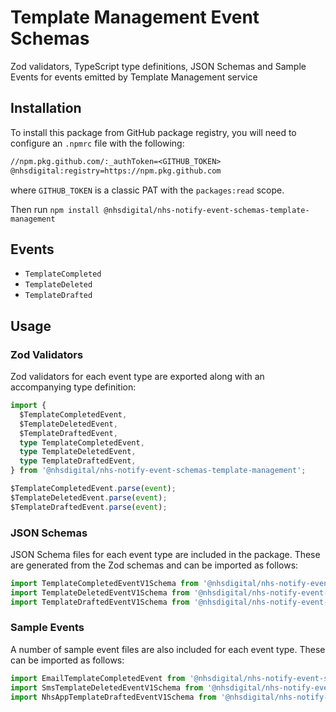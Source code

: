 # Template Management Event Schemas

Zod validators, TypeScript type definitions, JSON Schemas and Sample Events for events emitted by Template Management service

## Installation

To install this package from GitHub package registry, you will need to configure an `.npmrc` file with the following:

```txt
//npm.pkg.github.com/:_authToken=<GITHUB_TOKEN>
@nhsdigital:registry=https://npm.pkg.github.com
```

where `GITHUB_TOKEN` is a classic PAT with the `packages:read` scope.

Then run `npm install @nhsdigital/nhs-notify-event-schemas-template-management`

## Events

- `TemplateCompleted`
- `TemplateDeleted`
- `TemplateDrafted`

## Usage

### Zod Validators

Zod validators for each event type are exported along with an accompanying type definition:

```ts
import {
  $TemplateCompletedEvent,
  $TemplateDeletedEvent,
  $TemplateDraftedEvent,
  type TemplateCompletedEvent,
  type TemplateDeletedEvent,
  type TemplateDraftedEvent,
} from '@nhsdigital/nhs-notify-event-schemas-template-management';

$TemplateCompletedEvent.parse(event);
$TemplateDeletedEvent.parse(event);
$TemplateDraftedEvent.parse(event);
```

### JSON Schemas

JSON Schema files for each event type are included in the package. These are generated from the Zod schemas and can be imported as follows:

```ts
import TemplateCompletedEventV1Schema from '@nhsdigital/nhs-notify-event-schemas-template-management/schemas/TemplateCompleted/v1.json';
import TemplateDeletedEventV1Schema from '@nhsdigital/nhs-notify-event-schemas-template-management/schemas/TemplateDeleted/v1.json';
import TemplateDraftedEventV1Schema from '@nhsdigital/nhs-notify-event-schemas-template-management/schemas/TemplateDrafted/v1.json';
```

### Sample Events

A number of sample event files are also included for each event type. These can be imported as follows:

```ts
import EmailTemplateCompletedEvent from '@nhsdigital/nhs-notify-event-schemas-template-management/examples/TemplateCompleted/v1/email.json';
import SmsTemplateDeletedEventV1Schema from '@nhsdigital/nhs-notify-event-schemas-template-management/examples/TemplateDeleted/v1/sms.json';
import NhsAppTemplateDraftedEventV1Schema from '@nhsdigital/nhs-notify-event-schemas-template-management/examples/TemplateDrafted/v1/nhsapp.json';
```
